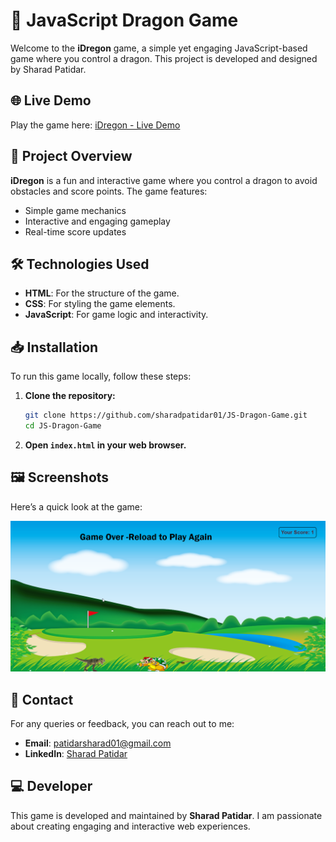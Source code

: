 # 🐉 JavaScript Dragon Game

Welcome to the **iDregon** game, a simple yet engaging JavaScript-based game where you control a dragon. This project is developed and designed by Sharad Patidar.

## 🌐 Live Demo

Play the game here: [iDregon - Live Demo](https://sharadpatidar01.github.io/JS-Dragon-Game/)

## 📂 Project Overview

**iDregon** is a fun and interactive game where you control a dragon to avoid obstacles and score points. The game features:

- Simple game mechanics
- Interactive and engaging gameplay
- Real-time score updates

## 🛠️ Technologies Used

- **HTML**: For the structure of the game.
- **CSS**: For styling the game elements.
- **JavaScript**: For game logic and interactivity.

## 📥 Installation

To run this game locally, follow these steps:

1. **Clone the repository:**

   ```bash
   git clone https://github.com/sharadpatidar01/JS-Dragon-Game.git
   cd JS-Dragon-Game
   ```

2. **Open `index.html` in your web browser.**

## 🖼️ Screenshots

Here’s a quick look at the game:

![Game Screenshot](https://github.com/sharadpatidar01/JS-Dragon-Game/blob/master/screenshort.png)

## 📧 Contact

For any queries or feedback, you can reach out to me:

- **Email**: [patidarsharad01@gmail.com](mailto:patidarsharad01@gmail.com)
- **LinkedIn**: [Sharad Patidar](https://www.linkedin.com/in/sharadpatidar/)

## 💻 Developer

This game is developed and maintained by **Sharad Patidar**. I am passionate about creating engaging and interactive web experiences.

